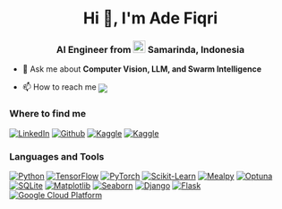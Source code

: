 <h1 align="center">Hi 👋, I'm Ade Fiqri</h1>
<h3 align="center">AI Engineer from <img src="https://flagcdn.com/id.svg" alt="Indonesia" width="22"/> <b>Samarinda, Indonesia</b></h3>

- 💬 Ask me about **Computer Vision, LLM, and Swarm Intelligence**

- 📫 How to reach me <a href="mailto:adefiqri5@gmail.com"><img src="https://img.shields.io/badge/Gmail-adefiqri-grey?style=flat-square&labelColor=EA4335&logo=gmail&logoColor=white" align="center"/></a>

<h3 align="left">Where to find me</h3>
<p>
  <a href="https://www.linkedin.com/in/ade-fiqri-80620014b" target="_blank"><img alt="LinkedIn" src="https://img.shields.io/badge/linkedin-%230077B5.svg?&style=for-the-badge&logo=linkedin&logoColor=white"/></a>
  <a href="https://github.com/adefiqri12" target="_blank"><img alt="Github" src="https://img.shields.io/badge/GitHub-%2312100E.svg?&style=for-the-badge&logo=Github&logoColor=white"/></a>
  <a href="https://www.kaggle.com/adefiqri12" target="_blank"><img alt="Kaggle" src="https://img.shields.io/badge/Kaggle-20BEFF?style=for-the-badge&logo=kaggle&logoColor=white"/></a>
  <a href="https://scholar.google.com/citations?user=dPpY9jcAAAAJ&hl" target="_blank"><img alt="Kaggle" src="https://img.shields.io/badge/Google&ensp;Scholar-4285F4?style=for-the-badge&logo=googlescholar&logoColor=white"/></a>
</p>

<h3 align="left">Languages and Tools</h3>
<p>
  <a href="https://www.python.org/" target="_blank"><img src="https://img.shields.io/badge/Python-3776AB?style=for-the-badge&logo=python&logoColor=white" alt="Python"></a>
  <a href="https://www.tensorflow.org/" target="_blank"><img src="https://img.shields.io/badge/TensorFlow-FF6F00?style=for-the-badge&logo=tensorflow&logoColor=white" alt="TensorFlow"></a>
  <a href="https://pytorch.org/" target="_blank"><img src="https://img.shields.io/badge/PyTorch-EE4C2C?style=for-the-badge&logo=pytorch&logoColor=white" alt="PyTorch"></a>
  <a href="https://scikit-learn.org/" target="_blank"><img src="https://img.shields.io/badge/scikit--learn-F7931E?style=for-the-badge&logo=scikit-learn&logoColor=white" alt="Scikit-Learn"></a>
  <a href="https://mealpy.readthedocs.io/" target="_blank"><img src="https://img.shields.io/badge/Mealpy-3776AB?style=for-the-badge&logo=python&logoColor=white" alt="Mealpy"></a>
  <a href="https://optuna.org/" target="_blank"><img src="https://img.shields.io/badge/Optuna-2783AF?style=for-the-badge&logo=python&logoColor=white" alt="Optuna"></a>
  <a href="https://www.sqlite.org/" target="_blank"><img src="https://img.shields.io/badge/SQLite-003B57?style=for-the-badge&logo=sqlite&logoColor=white" alt="SQLite"></a>
  <a href="https://matplotlib.org/" target="_blank"><img src="https://img.shields.io/badge/Matplotlib-11557C?style=for-the-badge&logo=python&logoColor=white" alt="Matplotlib"></a>
  <a href="https://seaborn.pydata.org/" target="_blank"><img src="https://img.shields.io/badge/Seaborn-3776AB?style=for-the-badge&logo=python&logoColor=white" alt="Seaborn"></a>
  <a href="https://www.djangoproject.com/" target="_blank"><img src="https://img.shields.io/badge/Django-092E20?style=for-the-badge&logo=django&logoColor=white" alt="Django"></a>
  <a href="https://flask.palletsprojects.com/" target="_blank"><img src="https://img.shields.io/badge/Flask-000000?style=for-the-badge&logo=flask&logoColor=white" alt="Flask"></a>
  <a href="https://cloud.google.com/" target="_blank"><img src="https://img.shields.io/badge/Google%20Cloud-4285F4?style=for-the-badge&logo=google-cloud&logoColor=white" alt="Google Cloud Platform"></a>
<p>
